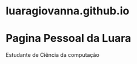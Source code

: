 # luaragiovanna.github.io
<!DOCTYPE html>
<html>
<body>
<h1>Pagina Pessoal da Luara</h1>
<p>Estudante de Ciência da computação</p>
</body>
</html>
